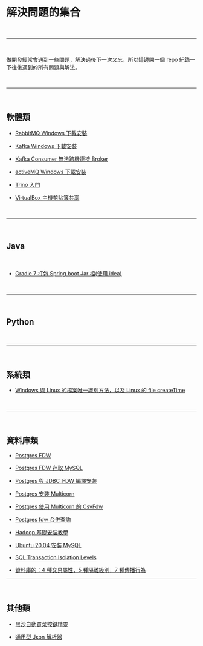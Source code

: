 # 解決問題的集合

<br>

---

<br>

做開發經常會遇到一些問題，解決過後下一次又忘，所以這邊開一個 repo 紀錄一下往後遇到的所有問題與解法。

<br>

---

<br>

## 軟體類

* [RabbitMQ Windows 下載安裝](software/rabbitMQ/rabbitMQ_安裝.md)

* [Kafka Windows 下載安裝](software/kafka/Kafka_windows_安裝.md)

* [Kafka Consumer 無法跨機連接 Broker](software/kafka/Kafka_Consumer_跨機連接_Broker.md)

* [activeMQ Windows 下載安裝](software/activeMQ/ActiveMQ_安裝.md)

* [Trino 入門](software/trino/basic/README.md)

* [VirtualBox 主機剪貼簿共享](software/virtualbox/shareNotebook/README.md)

<br>

---

<br>

## Java

<br>

* [Gradle 7 打包 Spring boot Jar 檔(使用 idea)](java/gradle/buildspringbootjar/README.md)

<br>

---

<br>

## Python

<br>

---

<br>

## 系統類

* [Windows 與 Linux 的檔案唯一識別方法，以及 Linux 的 file createTime](OS/windows&linuxFileID)

<br>

---

<br>

## 資料庫類

* [Postgres FDW](DB/postgres_fdw)

* [Postgres FDW 存取 MySQL](DB/mysql_fdw)

* [Postgres 與 JDBC_FDW 編譯安裝](DB/jdbc_fdw/README.md)

* [Postgres 安裝 Multicorn](DB/multicorn/install/README.md)

* [Postgres 使用 Multicorn 的 CsvFdw](DB/multicorn/CsvFdw/README.md)

* [Postgres fdw 合併查詢](DB/multicorn/FDW_inner_join/README.md)

* [Hadoop 基礎安裝教學](HDFS/install/README.md)

* [Ubuntu 20.04 安裝 MySQL](DB/MySQL_install/README.md)

* [SQL Transaction Isolation Levels](DB/transaction/README.md)

* [資料庫的：4 種交易屬性，5 種隔離級別，7 種傳播行為](DB/457/README.md)

---

<br>

## 其他類

* [黑沙自動買菜按鍵精靈](others/autoKeys)

* [通用型 Json 解析器](others/genericJsonParser/README.md)


